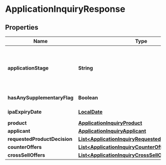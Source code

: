 # ApplicationInquiryResponse

## Properties
Name | Type | Description | Notes
------------ | ------------- | ------------- | -------------
**applicationStage** | **String** | Current stage of an application.This is a reference data field. Please use /v1/apac/utilities/referenceData/{applicationStage} resource to get possible value of this field with description. You can use applicationStage field name as the referenceCode parameter to retrieve the values. | 
**hasAnySupplementaryFlag** | **Boolean** | Flag indicating whether the primary applicant has any supplementary. |  [optional]
**ipaExpiryDate** | [**LocalDate**](LocalDate.md) | In principle approval expiration date in  ISO 8601 date format YYYY-MM-DD |  [optional]
**product** | [**ApplicationInquiryProduct**](ApplicationInquiryProduct.md) |  | 
**applicant** | [**ApplicationInquiryApplicant**](ApplicationInquiryApplicant.md) |  | 
**requestedProductDecision** | [**List&lt;ApplicationInquiryRequestedProductDecision&gt;**](ApplicationInquiryRequestedProductDecision.md) |  |  [optional]
**counterOffers** | [**List&lt;ApplicationInquiryCounterOffer&gt;**](ApplicationInquiryCounterOffer.md) |  |  [optional]
**crossSellOffers** | [**List&lt;ApplicationInquiryCrossSellOffer&gt;**](ApplicationInquiryCrossSellOffer.md) |  |  [optional]
